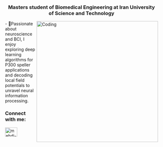 <h3 align="center">Masters student of Biomedical Engineering at Iran University of Science and Technology</h3>
<img align="right" alt="Coding" width="400" src=https://1.bp.blogspot.com/-7A4WynwLsMw/XbBpCXG8fHI/AAAAAAAAMt4/uOa1bpLskYgrwGbllhSu2SDj_Mig8SXJQCLcBGAsYHQ/s1600/2000_600px.gif">
- 🌱Passionate about neuroscience and BCI, I enjoy exploring deep learning algorithms for P300 speller applications and decoding local field potentials to unravel neural information processing.

<h3 align="left">Connect with me:</h3>
<p align="left">
<a href="https://linkedin.com/in/mehdi-habibi-128630221" target="blank"><img align="center" src="https://raw.githubusercontent.com/rahuldkjain/github-profile-readme-generator/master/src/images/icons/Social/linked-in-alt.svg" alt="mehdi-habibi-128630221" height="30" width="40" /></a>
</p>

